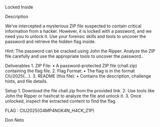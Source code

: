 Locked Inside

Description

We’ve intercepted a mysterious ZIP file suspected to contain critical information from a hacker. However, it is locked with a password, and we need you to unlock it. Use your forensic skills and tools to uncover the password and retrieve the hidden flag inside.

Hint: The password can be cracked using John the Ripper. Analyze the ZIP file carefully and use the appropriate tools to uncover the password..

Deliverables
	1.	ZIP File:
	•	A password-protected ZIP file (chall.zip) containing the flag file.
	2.	Flag Format:
	•	The flag is in the format CIU2025{...}.
	3.	README (this file):
	•	Contains the description, challenge hints, and file details.

Setup
	1.	Download the file chall.zip from the provided link.
	2.	Use tools like John the Ripper or hashcat to analyze the file and unlock it.
	3.	Once unlocked, inspect the extracted content to find the flag.

FLAG : CIU2025{G4MP4NGK4N_H4CK_Z1P)

Don Neto
